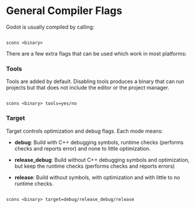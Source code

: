 # General Compiler Flags

Godot is usually compiled by calling:

```

scons <binary>

```

There are a few extra flags that can be used which work in most platforms:

### Tools

Tools are added by default. Disabling tools produces a binary that can run projects but that does not include the editor or the project manager.

```

scons <binary> tools=yes/no

```

### Target

Target controls optimization and debug flags. Each mode means:


*  **debug**: Build with C++ debugging symbols, runtime checks (performs checks and reports error) and none to little optimization.

*  **release_debug**: Build without C++ debugging symbols and optimization, but keep the runtime checks (performs checks and reports errors)

*  **release**: Build without symbols, with optimization and with little to no runtime checks.


```

scons <binary> target=debug/release_debug/release

```


